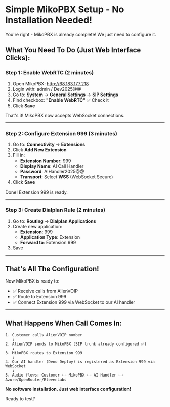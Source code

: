 # Simple MikoPBX Setup - No Installation Needed!

You're right - MikoPBX is already complete! We just need to configure it.

## What You Need To Do (Just Web Interface Clicks):

### Step 1: Enable WebRTC (2 minutes)
1. Open MikoPBX: http://68.183.177.218
2. Login with: admin / Dev2025@@
3. Go to: **System** → **General Settings** → **SIP Settings**
4. Find checkbox: **"Enable WebRTC"** ✅ Check it
5. Click **Save**

That's it! MikoPBX now accepts WebSocket connections.

---

### Step 2: Configure Extension 999 (3 minutes)
1. Go to: **Connectivity** → **Extensions**
2. Click **Add New Extension**
3. Fill in:
   - **Extension Number**: 999
   - **Display Name**: AI Call Handler
   - **Password**: AIHandler2025@@
   - **Transport**: Select **WSS** (WebSocket Secure)
4. Click **Save**

Done! Extension 999 is ready.

---

### Step 3: Create Dialplan Rule (2 minutes)
1. Go to: **Routing** → **Dialplan Applications**
2. Create new application:
   - **Extension**: 999
   - **Application Type**: Extension
   - **Forward to**: Extension 999
3. Save

---

## That's All The Configuration!

Now MikoPBX is ready to:
- ✅ Receive calls from AlienVOIP
- ✅ Route to Extension 999
- ✅ Connect Extension 999 via WebSocket to our AI handler

---

## What Happens When Call Comes In:

```
1. Customer calls AlienVOIP number
   ↓
2. AlienVOIP sends to MikoPBX (SIP trunk already configured ✅)
   ↓
3. MikoPBX routes to Extension 999
   ↓
4. Our AI handler (Deno Deploy) is registered as Extension 999 via WebSocket
   ↓
5. Audio flows: Customer ←→ MikoPBX ←→ AI Handler ←→ Azure/OpenRouter/ElevenLabs
```

**No software installation. Just web interface configuration!**

Ready to test?
